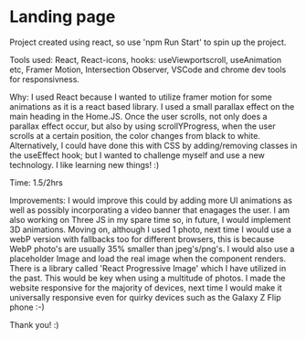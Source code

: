 # Landing page

Project created using react, so use 'npm Run Start' to spin up the project.

Tools used: React, React-icons, hooks: useViewportscroll, useAnimation etc, Framer Motion, Intersection Observer, VSCode and chrome dev tools for responsivness.

Why: I used React because I wanted to utilize framer motion for some animations as it is a react based library. I used a small parallax effect on the main heading in the Home.JS. Once the user scrolls, not only does a parallax effect occur, but also by using scrollYProgress, when the user scrolls at a certain position, the color changes from black to white. Alternatively, I could have done this with CSS by adding/removing classes in the useEffect hook; but I wanted to challenge myself and use a new technology. I like learning new things! :) 

Time: 1.5/2hrs

Improvements: I would improve this could by adding more UI animations as well as possibly incorporating a video banner that enagages the user. I am also working on Three JS in my spare time so, in future, I would implement 3D animations. Moving on, although I used 1 photo, next time I would use a webP version with fallbacks too for different browsers, this is because WebP photo's are usually 35% smaller than jpeg's/png's. I would also use a placeholder Image and load the real image when the component renders. There is a library called 'React Progressive Image' which I have utilized in the past. This would be key when using a multitude of photos.
I made the website responsive for the majority of devices, next time I would make it universally responsive even for quirky devices such as the Galaxy Z Flip phone :-)

Thank you! :) 





